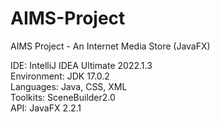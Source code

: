 # AIMS-Project
AIMS Project - An Internet Media Store (JavaFX)

IDE: IntelliJ IDEA Ultimate 2022.1.3
<br>
Environment: JDK 17.0.2
<br>
Languages: Java, CSS, XML
<br>
Toolkits: SceneBuilder2.0
<br>
API: JavaFX 2.2.1
<br>
